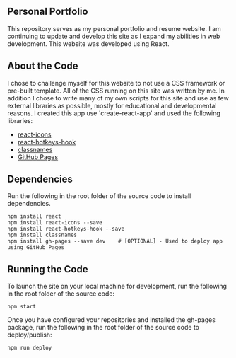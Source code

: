 ## Personal Portfolio

This repository serves as my personal portfolio and resume website. I am continuing to update and develop this site as I expand my abilities in web development. This website was developed using React.

## About the Code

I chose to challenge myself for this website to not use a CSS framework or pre-built template. All of the CSS running on this site was written by me. In addition I chose to write many of my own scripts for this site and use as few external libraries as possible, mostly for educational and developmental reasons. I created this app use 'create-react-app' and used the following libraries: 
- [react-icons](https://react-icons.github.io/react-icons/)
- [react-hotkeys-hook](https://react-hotkeys-hook.vercel.app/)
- [classnames](https://www.npmjs.com/package/classnames)
- [GitHub Pages](https://www.npmjs.com/package/gh-pages)

## Dependencies
Run the following in the root folder of the source code to install dependencies.
```
npm install react
npm install react-icons --save
npm install react-hotkeys-hook --save
npm install classnames
npm install gh-pages --save dev    # [OPTIONAL] - Used to deploy app using GitHub Pages

```

## Running the Code
To launch the site on your local machine for development, run the following in the root folder of the source code:
```
npm start
```
Once you have configured your repositories and installed the gh-pages package, run the following in the root folder of the source code to deploy/publish:
```
npm run deploy
```
